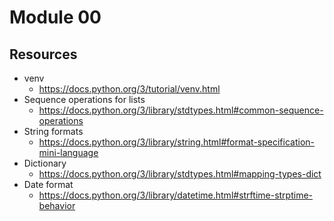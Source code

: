 # Module 00

## Resources

* venv
	* https://docs.python.org/3/tutorial/venv.html
* Sequence operations for lists
	* https://docs.python.org/3/library/stdtypes.html#common-sequence-operations
* String formats
	* https://docs.python.org/3/library/string.html#format-specification-mini-language
* Dictionary
	* https://docs.python.org/3/library/stdtypes.html#mapping-types-dict
* Date format
	* https://docs.python.org/3/library/datetime.html#strftime-strptime-behavior
